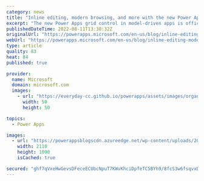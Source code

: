 ```yaml
---
category: news
title: "Inline editing, modern browsing, and more with the new Power Apps grid control"
excerpt: "The new Power Apps grid control in model-driven apps is officially in public preview! This control can be used for both read-only and editable scenarios, supports infinite scrolling for a modern browsing experience, and allows pro-dev makers to customize the appearance of cells. Try it out today! "
publishedDateTime: 2022-08-11T13:38:32Z
originalUrl: "https://powerapps.microsoft.com/en-us/blog/inline-editing-modern-browsing-and-more-with-the-new-power-apps-grid-control/"
webUrl: "https://powerapps.microsoft.com/en-us/blog/inline-editing-modern-browsing-and-more-with-the-new-power-apps-grid-control/"
type: article
quality: 83
heat: 84
published: true

provider:
  name: Microsoft
  domain: microsoft.com
  images:
    - url: "https://everyday-cc.github.io/powerapps/assets/images/organizations/microsoft.com-50x50.jpg"
      width: 50
      height: 50

topics:
  - Power Apps

images:
  - url: "https://powerappsblogscdn.azureedge.net/wp-content/uploads/2022/07/gridEditing-07-12-2022.gif"
    width: 2110
    height: 1090
    isCached: true

secured: "ghf7qVxeHwGevsDFeceECUbcNpuT7KWvKhciDpfeTC5BYh9/8fcS3w6fsqvxDru/jzx2pjK3uMJLdr/6aWll9e5VSjL7yJ4bJ8DWIzKHbOz4gdIJrfjrSeFI6ptOaW/dGhpELtyC45pnBg3Zzw1l4jW8oatTD8Z+5W7aLspwRW5hAV2suQTTV43ry9+0/WQV7apjHQlL0SLpwFok+8O6NAEjQbW7AjasoxoUlY1Nl29pOzAVr21TaEsY29NDbFESYRo/+f47ORxDIHlfoUqxXMHs3vE4XlV4WR8lyAxpC7DIDCgRqBSpAAdFx6JiZ5GYtON0OsYmFbDRL3BeWfwV4+R5NCRmI3RiqHVzcF8C/9I=;fnj11hRt4h8XA2oetTQ3bQ=="
---
```


